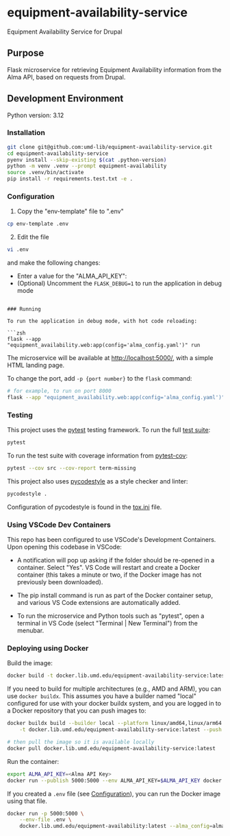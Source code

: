 # equipment-availability-service

Equipment Availability Service for Drupal

## Purpose

Flask microservice for retrieving Equipment Availability information from
the Alma API, based on requests from Drupal.

## Development Environment

Python version: 3.12

### Installation

```zsh
git clone git@github.com:umd-lib/equipment-availability-service.git
cd equipment-availability-service
pyenv install --skip-existing $(cat .python-version)
python -m venv .venv --prompt equipment-availability
source .venv/bin/activate
pip install -r requirements.test.txt -e .
```

### Configuration

1) Copy the "env-template" file to ".env"

```zsh
cp env-template .env
```

2) Edit the file

```zsh
vi .env
```

and make the following changes:

* Enter a value for the "ALMA_API_KEY":
* (Optional) Uncomment the `FLASK_DEBUG=1` to run the application in debug mode
```

### Running

To run the application in debug mode, with hot code reloading:

```zsh
flask --app "equipment_availability.web:app(config='alma_config.yaml')" run
```

The microservice will be available at <http://localhost:5000/>,
with a simple HTML landing page.

To change the port, add `-p {port number}` to the `flask` command:

```zsh
# for example, to run on port 8000
flask --app "equipment_availability.web:app(config='alma_config.yaml')" run -p 8000
```

### Testing

This project uses the [pytest] testing framework. To run the full
[test suite](tests):

```zsh
pytest
```

To run the test suite with coverage information from [pytest-cov]:

```zsh
pytest --cov src --cov-report term-missing
```

This project also uses [pycodestyle] as a style checker and linter:

```zsh
pycodestyle .
```

Configuration of pycodestyle is found in the [tox.ini](tox.ini) file.

### Using VSCode Dev Containers

This repo has been configured to use VSCode's Development Containers.
Upon opening this codebase in VSCode:

* A notification will pop up asking if the folder should be re-opened in a
  container. Select "Yes". VS Code will restart and create a Docker container
  (this takes a minute or two, if the Docker image has not previously been
  downloaded).

* The pip install command is run as part of the Docker container setup, and
  various VS Code extensions are automatically added.

* To run the microservice and Python tools such as "pytest", open a terminal in
  VS Code (select "Terminal | New Terminal") from the menubar.

### Deploying using Docker

Build the image:

```zsh
docker build -t docker.lib.umd.edu/equipment-availability-service:latest .
```

If you need to build for multiple architectures (e.g., AMD and ARM), you
can use `docker buildx`. This assumes you have a builder named "local"
configured for use with your docker buildx system, and you are logged in
to a Docker repository that you can push images to:

```zsh
docker buildx build --builder local --platform linux/amd64,linux/arm64 \
    -t docker.lib.umd.edu/equipment-availability-service:latest --push .

# then pull the image so it is available locally
docker pull docker.lib.umd.edu/equipment-availability-service:latest
```

Run the container:

```zsh
export ALMA_API_KEY=<Alma API Key>
docker run --publish 5000:5000 --env ALMA_API_KEY=$ALMA_API_KEY docker.lib.umd.edu/equipment-availability:latest --alma_config=alma_config.yaml
```

If you created a `.env` file (see [Configuration](#configuration)), you
can run the Docker image using that file.

```zsh
docker run -p 5000:5000 \
    --env-file .env \
    docker.lib.umd.edu/equipment-availability:latest --alma_config=alma_config.yaml
```

[pytest]: https://docs.pytest.org/en/7.3.x/
[pytest-cov]: https://pypi.org/project/pytest-cov/
[pycodestyle]: https://pycodestyle.pycqa.org/en/latest/
